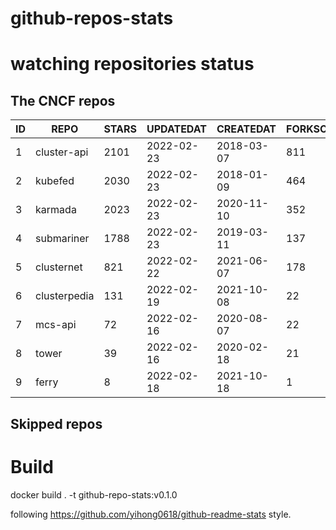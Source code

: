 # github-repos-stats

# watching repositories status
<!--START_SECTION:github_repos-->
## The CNCF repos
| ID |     REPO     | STARS | UPDATEDAT  | CREATEDAT  | FORKSCOUNT |
|----|--------------|-------|------------|------------|------------|
|  1 | cluster-api  |  2101 | 2022-02-23 | 2018-03-07 |        811 |
|  2 | kubefed      |  2030 | 2022-02-23 | 2018-01-09 |        464 |
|  3 | karmada      |  2023 | 2022-02-23 | 2020-11-10 |        352 |
|  4 | submariner   |  1788 | 2022-02-23 | 2019-03-11 |        137 |
|  5 | clusternet   |   821 | 2022-02-22 | 2021-06-07 |        178 |
|  6 | clusterpedia |   131 | 2022-02-19 | 2021-10-08 |         22 |
|  7 | mcs-api      |    72 | 2022-02-16 | 2020-08-07 |         22 |
|  8 | tower        |    39 | 2022-02-16 | 2020-02-18 |         21 |
|  9 | ferry        |     8 | 2022-02-18 | 2021-10-18 |          1 |



## Skipped repos
<!--END_SECTION:github_repos-->

# Build

docker build . -t github-repo-stats:v0.1.0

following https://github.com/yihong0618/github-readme-stats style.
